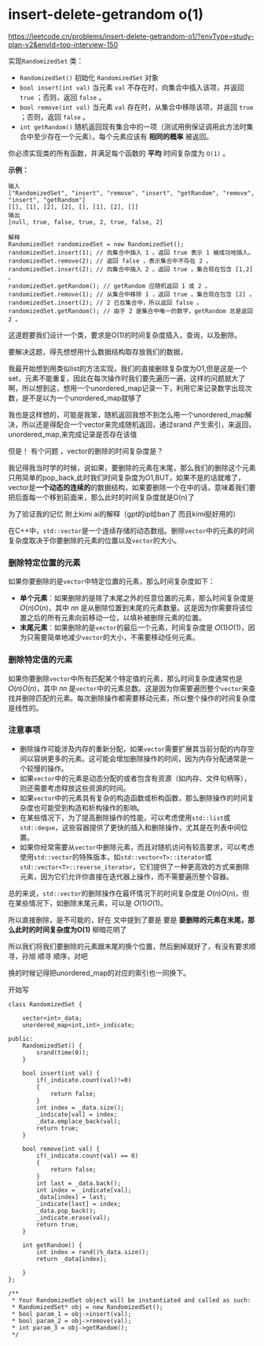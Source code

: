 # insert-delete-getrandom o(1)

https://leetcode.cn/problems/insert-delete-getrandom-o1/?envType=study-plan-v2&envId=top-interview-150

实现`RandomizedSet` 类：

- `RandomizedSet()` 初始化 `RandomizedSet` 对象
- `bool insert(int val)` 当元素 `val` 不存在时，向集合中插入该项，并返回 `true` ；否则，返回 `false` 。
- `bool remove(int val)` 当元素 `val` 存在时，从集合中移除该项，并返回 `true` ；否则，返回 `false` 。
- `int getRandom()` 随机返回现有集合中的一项（测试用例保证调用此方法时集合中至少存在一个元素）。每个元素应该有 **相同的概率** 被返回。

你必须实现类的所有函数，并满足每个函数的 **平均** 时间复杂度为 `O(1)` 。

 

**示例：**

```
输入
["RandomizedSet", "insert", "remove", "insert", "getRandom", "remove", "insert", "getRandom"]
[[], [1], [2], [2], [], [1], [2], []]
输出
[null, true, false, true, 2, true, false, 2]

解释
RandomizedSet randomizedSet = new RandomizedSet();
randomizedSet.insert(1); // 向集合中插入 1 。返回 true 表示 1 被成功地插入。
randomizedSet.remove(2); // 返回 false ，表示集合中不存在 2 。
randomizedSet.insert(2); // 向集合中插入 2 。返回 true 。集合现在包含 [1,2] 。
randomizedSet.getRandom(); // getRandom 应随机返回 1 或 2 。
randomizedSet.remove(1); // 从集合中移除 1 ，返回 true 。集合现在包含 [2] 。
randomizedSet.insert(2); // 2 已在集合中，所以返回 false 。
randomizedSet.getRandom(); // 由于 2 是集合中唯一的数字，getRandom 总是返回 2 。
```





这道题要我们设计一个类，要求是O(1)的时间复杂度插入，查询，以及删除。

要解决这题，得先想想用什么数据结构取存放我们的数据，

我最开始想到用类似list的方法实现，我们的直接删除复杂度为O1,但是这是一个set，元素不能重复，因此在每次操作时我们要先遍历一遍，这样的问题就大了啊，所以想到这，想用一个unordered_map记录一下，利用它来记录数字出现次数，是不是以为一个unordered_map就够了

我也是这样想的，可能是我笨，随机返回我想不到怎么用一个unordered_map解决，所以还是得配合一个vector来完成随机返回，通过srand 产生索引，来返回， unordered_map,来完成记录是否存在该值



但是！ 有个问题 ，vector的删除的时间复杂度是？

我记得我当时学的时候，说如果，要删除的元素在末尾，那么我们的删除这个元素只用简单的pop_back,此时我们时间复杂度为O1,BUT，如果不是的话就难了，vector是**一个动态的连续的**的数据结构，如果要删除一个在中的话，意味着我们要把后面每一个移到前面来，那么此时的时间复杂度就是O(n)了

为了验证我的记忆 附上kimi ai的解释（gpt的ip给ban了 而且kimi挺好用的）

在C++中，`std::vector`是一个连续存储的动态数组。删除`vector`中的元素的时间复杂度取决于你要删除的元素的位置以及`vector`的大小。



### 删除特定位置的元素

如果你要删除的是`vector`中特定位置的元素，那么时间复杂度如下：

- **单个元素**：如果删除的是除了末尾之外的任意位置的元素，那么时间复杂度是 𝑂(𝑛)*O*(*n*)，其中 𝑛*n* 是从删除位置到末尾的元素数量。这是因为你需要将该位置之后的所有元素向前移动一位，以填补被删除元素的位置。
- **末尾元素**：如果删除的是`vector`的最后一个元素，时间复杂度是 𝑂(1)*O*(1)，因为只需要简单地减少`vector`的大小，不需要移动任何元素。

### 删除特定值的元素

如果你要删除`vector`中所有匹配某个特定值的元素，那么时间复杂度通常也是 𝑂(𝑛)*O*(*n*)，其中 𝑛*n* 是`vector`中的元素总数。这是因为你需要遍历整个`vector`来查找并删除匹配的元素。每次删除操作都需要移动元素，所以整个操作的时间复杂度是线性的。

### 注意事项

- 删除操作可能涉及内存的重新分配，如果`vector`需要扩展其当前分配的内存空间以容纳更多的元素。这可能会增加删除操作的时间，因为内存分配通常是一个较慢的操作。
- 如果`vector`中的元素是动态分配的或者包含有资源（如内存、文件句柄等），则还需要考虑释放这些资源的时间。
- 如果`vector`中的元素具有复杂的构造函数或析构函数，那么删除操作的时间复杂度也可能受到构造和析构操作的影响。
- 在某些情况下，为了提高删除操作的性能，可以考虑使用`std::list`或`std::deque`，这些容器提供了更快的插入和删除操作，尤其是在列表中间位置。
- 如果你经常需要从`vector`中删除元素，而且对随机访问有较高要求，可以考虑使用`std::vector`的特殊版本，如`std::vector<T>::iterator`或`std::vector<T>::reverse_iterator`，它们提供了一种更高效的方式来删除元素，因为它们允许你直接在迭代器上操作，而不需要遍历整个容器。

总的来说，`std::vector`的删除操作在最坏情况下的时间复杂度是 𝑂(𝑛)*O*(*n*)，但在某些情况下，如删除末尾元素，可以是 𝑂(1)*O*(1)。





所以直接删除，是不可能的，好在 文中提到了要是 要是  **要删除的元素在末尾，那么此时的时间复杂度为O(1)** 柳暗花明了

所以我们将我们要删除的元素跟末尾的换个位置，然后删掉就好了，有没有要求顺寻，孙旭 顺寻 顺序，对吧

换的时候记得把unordered_map的对应的索引也一同换下。

开始写

```
class RandomizedSet {

    vector<int>_data;
    unordered_map<int,int>_indicate;

public:
    RandomizedSet() {
        srand(time(0));
    }
    
    bool insert(int val) {
        if(_indicate.count(val)!=0)
        {
            return false;
        }
        int index = _data.size();
        _indicate[val] = index;
        _data.emplace_back(val);
        return true;
    }
    
    bool remove(int val) {
        if(_indicate.count(val) == 0)
        {
            return false;
        }
        int last = _data.back();
        int index = _indicate[val];
        _data[index] = last;
        _indicate[last] = index;
        _data.pop_back();
        _indicate.erase(val);
        return true;
    }
    
    int getRandom() {
        int index = rand()%_data.size();
        return _data[index];

    }
};

/**
 * Your RandomizedSet object will be instantiated and called as such:
 * RandomizedSet* obj = new RandomizedSet();
 * bool param_1 = obj->insert(val);
 * bool param_2 = obj->remove(val);
 * int param_3 = obj->getRandom();
 */
```

